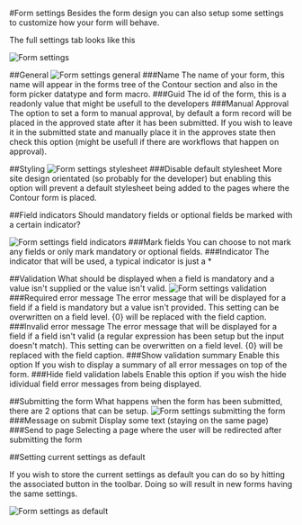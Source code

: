 #Form settings
Besides the form design you can also setup some settings to customize how your form will behave.

The full settings tab looks like this

![Form settings](FormSettings.png)

##General
![Form settings general](FormSettingsGeneral.png)
###Name
The name of your form, this name will appear in the forms tree of the Contour section and also in the form picker datatype and form macro.
###Guid
The id of the form, this is a readonly value that might be usefull to the developers
###Manual Approval
The option to set a form to manual approval, by default a form record will be placed in the approved state after it has been submitted. If you wish to leave it in the submitted state and manually place it in the approves state then check this option (might be usefull if there are workflows that happen on approval).

##Styling
![Form settings stylesheet](FormSettingsStylesheet.png)
###Disable default stylesheet
More site design orientated (so probably for the developer) but enabling this option will prevent a default stylesheet being added to the pages where the Contour form is placed.

##Field indicators
Should mandatory fields or optional fields be marked with a certain indicator?

![Form settings field indicators](FormSettingsFieldIndicators.png)
###Mark fields
You can choose to not mark any fields or only mark mandatory or optional fields.
###Indicator
The indicator that will be used, a typical indicator is just a *

##Validation
What should be displayed when a field is mandatory and a value isn't supplied or the value isn't valid.
![Form settings validation](FormSettingsValidation.png)
###Required error message
The error message that will be displayed for a field if a field is mandatory but a value isn't provided. This setting can be overwritten on a field level. {0} will be replaced with the field caption.
###Invalid error message
The error message that will be displayed for a field if a field isn't valid (a regular expression has been setup but the input doesn't match). This setting can be overwritten on a field level. {0} will be replaced with the field caption.
###Show validation summary
Enable this option If you wish to display a summary of all error messages on top of the form.
###Hide field validation labels
Enable this option if you wish the hide idividual field error messages from being displayed.

##Submitting the form
What happens when the form has been submitted, there are 2 options that can be setup.
![Form settings submitting the form](FormSettingsSubmitting.png)
###Message on submit
Display some text (staying on the same page)
###Send to page
Selecting a page where the user will be redirected after submitting the form

##Setting current settings as default

If you wish to store the current settings as default you can do so by hitting the associated button in the toolbar. Doing so will result in new forms having the same settings.

![Form settings as default](FormSettingsSetAsDefault.png)